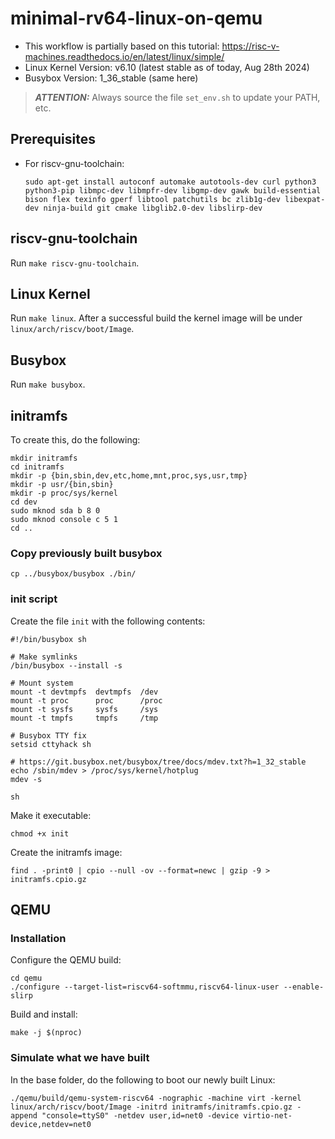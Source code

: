# minimal-rv64-linux-on-qemu
- This workflow is partially based on this tutorial: https://risc-v-machines.readthedocs.io/en/latest/linux/simple/
- Linux Kernel Version: v6.10 (latest stable as of today, Aug 28th 2024)
- Busybox Version: 1_36_stable (same here)

> **_ATTENTION:_** Always source the file `set_env.sh` to update your PATH, etc.

## Prerequisites
- For riscv-gnu-toolchain:
  ```
  sudo apt-get install autoconf automake autotools-dev curl python3 python3-pip libmpc-dev libmpfr-dev libgmp-dev gawk build-essential bison flex texinfo gperf libtool patchutils bc zlib1g-dev libexpat-dev ninja-build git cmake libglib2.0-dev libslirp-dev
  ```

## riscv-gnu-toolchain
Run ```make riscv-gnu-toolchain```.

## Linux Kernel
Run ```make linux```. After a successful build the kernel image will be under `linux/arch/riscv/boot/Image`.

## Busybox
Run ```make busybox```.

## initramfs
To create this, do the following:
```
mkdir initramfs
cd initramfs
mkdir -p {bin,sbin,dev,etc,home,mnt,proc,sys,usr,tmp}
mkdir -p usr/{bin,sbin}
mkdir -p proc/sys/kernel
cd dev
sudo mknod sda b 8 0 
sudo mknod console c 5 1
cd ..
```

### Copy previously built busybox
```
cp ../busybox/busybox ./bin/
```

### init script
Create the file ```init``` with the following contents:
```
#!/bin/busybox sh

# Make symlinks
/bin/busybox --install -s

# Mount system
mount -t devtmpfs  devtmpfs  /dev
mount -t proc      proc      /proc
mount -t sysfs     sysfs     /sys
mount -t tmpfs     tmpfs     /tmp

# Busybox TTY fix
setsid cttyhack sh

# https://git.busybox.net/busybox/tree/docs/mdev.txt?h=1_32_stable
echo /sbin/mdev > /proc/sys/kernel/hotplug
mdev -s

sh
```

Make it executable:
```
chmod +x init
```

Create the initramfs image:
```
find . -print0 | cpio --null -ov --format=newc | gzip -9 > initramfs.cpio.gz
```

## QEMU

### Installation
Configure the QEMU build:
```
cd qemu
./configure --target-list=riscv64-softmmu,riscv64-linux-user --enable-slirp
```
Build and install:
```
make -j $(nproc)
```

### Simulate what we have built
In the base folder, do the following to boot our newly built Linux:
```
./qemu/build/qemu-system-riscv64 -nographic -machine virt -kernel linux/arch/riscv/boot/Image -initrd initramfs/initramfs.cpio.gz -append "console=ttyS0" -netdev user,id=net0 -device virtio-net-device,netdev=net0
```

